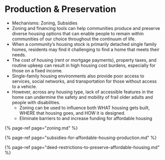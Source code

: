 # Production & Preservation

* Mechanisms: Zoning, Subsidies 
* Zoning and financing tools can help communities produce and preserve diverse housing options that can enable people to remain within communities of our choice throughout the continuum of life.  
* When a community’s housing stock is primarily detached single family homes, residents may find it challenging to find a home that meets their needs.  
* The cost of housing \(rent or mortgage payments\), property taxes, and routine upkeep can result in high housing cost burdens, especially for those on a fixed income.  
* Single-family housing environments also provide poor access to services, social networks, and transportation for those without access to a vehicle.  
* However, across any housing type, lack of accessible features in the home can undermine the safety and mobility of frail older adults and people with disabilities.  
  * Zoning can be used to influence both WHAT housing gets built, WHERE that housing goes, and HOW it is designed.  
  *  Eliminate barriers to and increase funding for affordable housing 



{% page-ref page="zoning.md" %}

{% page-ref page="subsidies-for-affordable-housing-production.md" %}

{% page-ref page="deed-restrictions-to-preserve-affordable-housing.md" %}



